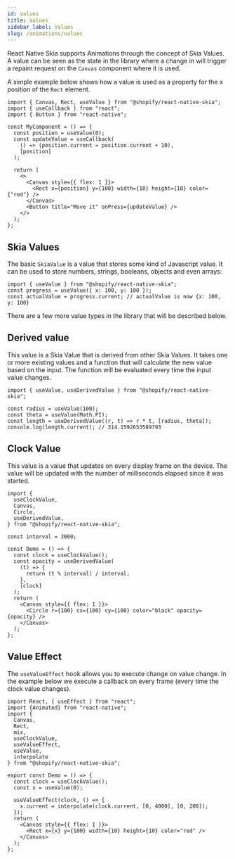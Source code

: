 ```yaml
---
id: values
title: Values
sidebar_label: Values
slug: /animations/values
---
```


React Native Skia supports Animations through the concept of Skia Values. A value can be seen as the state in the library where a change in will trigger a repaint request on the `Canvas` component where it is used.

A simple example below shows how a value is used as a property for the x position of the `Rect` element.

```tsx twoslash
import { Canvas, Rect, useValue } from "@shopify/react-native-skia";
import { useCallback } from "react";
import { Button } from "react-native";

const MyComponent = () => {
  const position = useValue(0);
  const updateValue = useCallback(
    () => (position.current = position.current + 10),
    [position]
  );

  return (
    <>
      <Canvas style={{ flex: 1 }}>
        <Rect x={position} y={100} width={10} height={10} color={"red"} />
      </Canvas>
      <Button title="Move it" onPress={updateValue} />
    </>
  );
};
```

## Skia Values

The basic `SkiaValue` is a value that stores some kind of Javascript value. It can be used to store numbers, strings, booleans, objects and even arrays:

```tsx twoslash
import { useValue } from "@shopify/react-native-skia";
const progress = useValue({ x: 100, y: 100 });
const actualValue = progress.current; // actualValue is now {x: 100, y: 100}
```

There are a few more value types in the library that will be described below.

## Derived value

This value is a Skia Value that is derived from other Skia Values.
It takes one or more existing values and a function that will calculate the new value based on the input. The function will be evaluated every time the input value changes.

```tsx twoslash
import { useValue, useDerivedValue } from "@shopify/react-native-skia";

const radius = useValue(100);
const theta = useValue(Math.PI);
const length = useDerivedValue((r, t) => r * t, [radius, theta]);
console.log(length.current); // 314.1592653589793
```

## Clock Value

This value is a value that updates on every display frame on the device.
The value will be updated with the number of milliseconds elapsed since it was started.

```tsx twoslash
import {
  useClockValue,
  Canvas,
  Circle,
  useDerivedValue,
} from "@shopify/react-native-skia";

const interval = 3000;

const Demo = () => {
  const clock = useClockValue();
  const opacity = useDerivedValue(
    (t) => {
      return (t % interval) / interval;
    },
    [clock]
  );
  return (
    <Canvas style={{ flex: 1 }}>
      <Circle r={100} cx={100} cy={100} color="black" opacity={opacity} />
    </Canvas>
  );
};
```

## Value Effect

The `useValueEffect` hook allows you to execute change on value change.
In the example below we execute a callback on every frame (every time the clock value changes).

```tsx twoslash
import React, { useEffect } from "react";
import {Animated} from "react-native";
import {
  Canvas,
  Rect,
  mix,
  useClockValue,
  useValueEffect,
  useValue,
  interpolate
} from "@shopify/react-native-skia";

export const Demo = () => {
  const clock = useClockValue();
  const x = useValue(0);

  useValueEffect(clock, () => {
    x.current = interpolate(clock.current, [0, 4000], [0, 200]);
  });
  return (
    <Canvas style={{ flex: 1 }}>
      <Rect x={x} y={100} width={10} height={10} color="red" />
    </Canvas>
  );
};
```